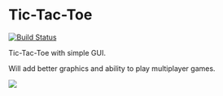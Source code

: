 Tic-Tac-Toe
===========

[![Build Status](https://travis-ci.org/Jyang772/Tic-Tac-Toe.svg)](https://travis-ci.org/Jyang772/Tic-Tac-Toe)

Tic-Tac-Toe with simple GUI. 

Will add better graphics and ability to play multiplayer games. 

![](http://i.imgur.com/uyCtzuT.png)
